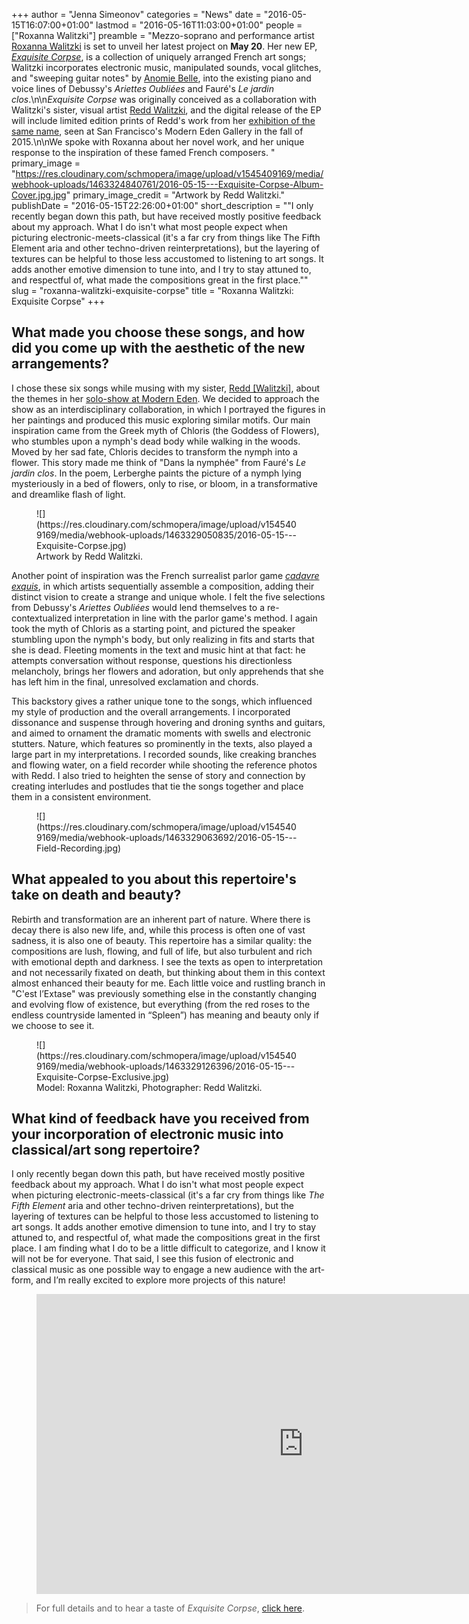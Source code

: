 +++
author = "Jenna Simeonov"
categories = "News"
date = "2016-05-15T16:07:00+01:00"
lastmod = "2016-05-16T11:03:00+01:00"
people = ["Roxanna Walitzki"]
preamble = "Mezzo-soprano and performance artist [Roxanna Walitzki](/scene/people/roxanna-walitzki/) is set to unveil her latest project on **May 20**. Her new EP, [*Exquisite Corpse*](http://www.roxannawalitzki.com/exquisite-corpse), is a collection of uniquely arranged French art songs; Walitzki incorporates electronic music, manipulated sounds, vocal glitches, and \"sweeping guitar notes\" by [Anomie Belle](http://anomiebelle.tumblr.com/), into the existing piano and voice lines of Debussy's *Ariettes Oubliées* and Fauré's *Le jardin clos*.\n\n*Exquisite Corpse* was originally conceived as a collaboration with Walitzki's sister, visual artist [Redd Walitzki](http://www.reddwalitzki.com/), and the digital release of the EP will include limited edition prints of Redd's work from her [exhibition of the same name](http://www.moderneden.com/pages/exquisite-corpse), seen at San Francisco's Modern Eden Gallery in the fall of 2015.\n\nWe spoke with Roxanna about her novel work, and her unique response to the inspiration of these famed French composers. "
primary_image = "https://res.cloudinary.com/schmopera/image/upload/v1545409169/media/webhook-uploads/1463324840761/2016-05-15---Exquisite-Corpse-Album-Cover.jpg.jpg"
primary_image_credit = "Artwork by Redd Walitzki."
publishDate = "2016-05-15T22:26:00+01:00"
short_description = "&quot;I only recently began down this path, but have received mostly positive feedback about my approach. What I do isn&#039;t what most people expect when picturing electronic-meets-classical (it&#039;s a far cry from things like The Fifth Element aria and other techno-driven reinterpretations), but the layering of textures can be helpful to those less accustomed to listening to art songs. It adds another emotive dimension to tune into, and I try to stay attuned to, and respectful of, what made the compositions great in the first place.&quot;"
slug = "roxanna-walitzki-exquisite-corpse"
title = "Roxanna Walitzki: Exquisite Corpse"
+++

## What made you choose these songs, and how did you come up with the aesthetic of the new arrangements?

I chose these six songs while musing with my sister, [Redd [Walitzki]](http://www.moderneden.com/pages/exquisite-corpse), about the themes in her [solo-show at Modern Eden](http://www.moderneden.com/pages/exquisite-corpse). We decided to approach the show as an interdisciplinary collaboration, in which I portrayed the figures in her paintings and produced this music exploring similar motifs.  Our main inspiration came from the Greek myth of Chloris (the Goddess of Flowers), who stumbles upon a nymph's dead body while walking in the woods.  Moved by her sad fate, Chloris decides to transform the nymph into a flower.  This story made me think of "Dans la nymphée" from Fauré's *Le jardin clos*.  In the poem, Lerberghe paints the picture of a nymph lying mysteriously in a bed of flowers, only to rise, or bloom, in a transformative and dreamlike flash of light.  

<figure data-type="image">
![](https://res.cloudinary.com/schmopera/image/upload/v1545409169/media/webhook-uploads/1463329050835/2016-05-15---Exquisite-Corpse.jpg)<figcaption>Artwork by Redd Walitzki.</figcaption>
</figure>

Another point of inspiration was the French surrealist parlor game [*cadavre exquis*](https://en.wikipedia.org/wiki/Exquisite_corpse), in which artists sequentially assemble a composition, adding their distinct vision to create a strange and unique whole.  I felt the five selections from Debussy's *Ariettes Oubliées* would lend themselves to a re-contextualized interpretation in line with the parlor game's method.  I again took the myth of Chloris as a starting point, and pictured the speaker stumbling upon the nymph's body, but only realizing in fits and starts that she is dead.  Fleeting moments in the text and music hint at that fact: he attempts conversation without response, questions his directionless melancholy, brings her flowers and adoration, but only apprehends that she has left him in the final, unresolved exclamation and chords.

This backstory gives a rather unique tone to the songs, which influenced my style of production and the overall arrangements.  I incorporated dissonance and suspense through hovering and droning synths and guitars, and aimed to ornament the dramatic moments with swells and electronic stutters.  Nature, which features so prominently in the texts, also played a large part in my interpretations.  I recorded sounds, like creaking branches and flowing water, on a field recorder while shooting the reference photos with Redd.  I also tried to heighten the sense of story and connection by creating interludes and postludes that tie the songs together and place them in a consistent environment.

<figure data-type="image">
![](https://res.cloudinary.com/schmopera/image/upload/v1545409169/media/webhook-uploads/1463329063692/2016-05-15---Field-Recording.jpg)
</figure>

## What appealed to you about this repertoire's take on death and beauty?

Rebirth and transformation are an inherent part of nature. Where there is decay there is also new life, and, while this process is often one of vast sadness, it is also one of beauty.  This repertoire has a similar quality: the compositions are lush, flowing, and full of life, but also turbulent and rich with emotional depth and darkness. I see the texts as open to interpretation and not necessarily fixated on death, but thinking about them in this context almost enhanced their beauty for me. Each little voice and rustling branch in "C'est l’Extase" was previously something else in the constantly changing and evolving flow of existence, but everything (from the red roses to the endless countryside lamented in “Spleen”) has meaning and beauty only if we choose to see it.

<figure data-type="image">
![](https://res.cloudinary.com/schmopera/image/upload/v1545409169/media/webhook-uploads/1463329126396/2016-05-15---Exquisite-Corpse-Exclusive.jpg)<figcaption>Model: Roxanna Walitzki, Photographer: Redd Walitzki.</figcaption>
</figure>

## What kind of feedback have you received from your incorporation of electronic music into classical/art song repertoire?

I only recently began down this path, but have received mostly positive feedback about my approach.  What I do isn't what most people expect when picturing electronic-meets-classical (it's a far cry from things like *The Fifth Element* aria and other techno-driven reinterpretations), but the layering of textures can be helpful to those less accustomed to listening to art songs.  It adds another emotive dimension to tune into, and I try to stay attuned to, and respectful of, what made the compositions great in the first place.  I am finding what I do to be a little difficult to categorize, and I know it will not be for everyone.  That said, I see this fusion of electronic and classical music as one possible way to engage a new audience with the art-form, and I’m really excited to explore more projects of this nature!

<figure data-type="video">
<iframe width="854" height="480" src="https://www.youtube.com/embed/U6SM7rtVJ9c" frameborder="0" allowfullscreen></iframe>
</figure>

>For full details and to hear a taste of *Exquisite Corpse*, [click here](http://www.roxannawalitzki.com/exquisite-corpse).
